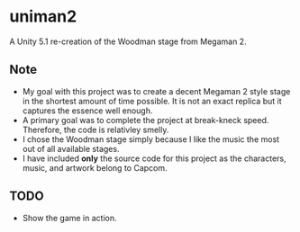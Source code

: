 uniman2
=======
A Unity 5.1 re-creation of the Woodman stage from Megaman 2.

Note
----
* My goal with this project was to create a decent Megaman 2 style stage in the shortest amount of time possible. It is not an exact replica but it captures the essence well enough.
* A primary goal was to complete the project at break-kneck speed. Therefore, the code is relativley smelly.
* I chose the Woodman stage simply because I like the music the most out of all available stages.
* I have included **only** the source code for this project as the characters, music, and artwork belong to Capcom.

TODO
----
* Show the game in action.
